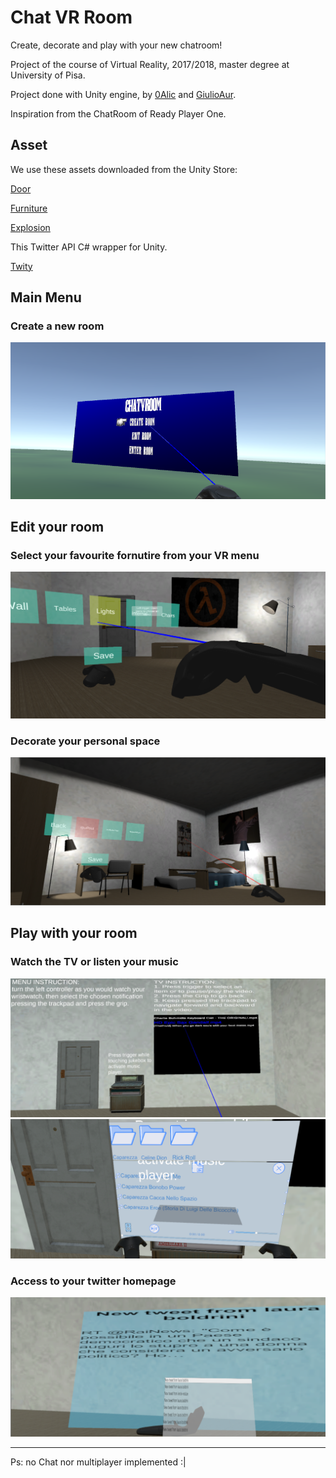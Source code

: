 # Chat VR Room

Create, decorate and play with your new chatroom! 

Project of the course of Virtual Reality, 2017/2018, master degree at University of Pisa.

Project done with Unity engine, by [0Alic](https://github.com/0Alic) and [GiulioAur](https://github.com/giulioaur).

Inspiration from the ChatRoom of Ready Player One.

## Asset

We use these assets downloaded from the Unity Store:

[Door](https://assetstore.unity.com/packages/3d/props/interior/tim-s-horror-assets-the-bloody-door-70847)

[Furniture](https://assetstore.unity.com/packages/3d/props/furniture/big-furniture-pack-7717)

[Explosion](https://assetstore.unity.com/packages/tools/physics/explosion-system-76511)

This Twitter API C# wrapper for Unity.

[Twity](https://github.com/toofusan/Twity)

## Main Menu

### Create a new room
![Create](/FotoPromozionaliEminflex/Img1.png)

## Edit your room

### Select your favourite fornutire from your VR menu
![Choose](/FotoPromozionaliEminflex/Img2.png)

### Decorate your personal space
![Decorate](/FotoPromozionaliEminflex/Img3.png)

## Play with your room

### Watch the TV or listen your music
![Watch](/FotoPromozionaliEminflex/Img4.png)
![Listen](/FotoPromozionaliEminflex/Img6.png)

### Access to your twitter homepage
![Twitter](/FotoPromozionaliEminflex/Img5.png)


----------------------------------

Ps: no Chat nor multiplayer implemented :|
